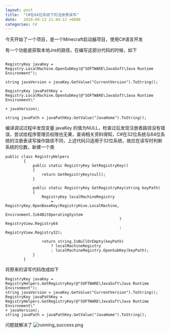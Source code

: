```yaml
---
layout: post
title:  "C#在64位系统下的注册表读写"
date:   2018-09-13 21:44:12 +0800
categories: C#
---
```


今天开始了一个项目，是一个Minecraft启动器项目，使用C#语言开发

有一个功能是获取本地Jre的路径，在编写这部分代码的时候，如下

```

RegistryKey javaKey = Registry.LocalMachine.OpenSubKey(@"SOFTWARE\JavaSoft\Java Runtime Environment");

string javaVersion = javaKey.GetValue("CurrentVersion").ToString();

RegistryKey javaPathKey = Registry.LocalMachine.OpenSubKey(@"SOFTWARE\JavaSoft\Java Runtime Environment\"

+ javaVersion);

string javaPath = javaPathKey.GetValue("JavaHome").ToString();

```
编译调试过程中发现变量 javaKey 的值为NULL，检查过后发现注册表路径没有错误，尝试给程序管理员权限也无果，查询相关资料得知，C#在32位系统与64位系统的注册表读写操作路径不同，上述代码只适用于32位系统，故应在读写时判断系统的位数，新建一个类
```
public class RegistryHelpers
        {
            public static RegistryKey GetRegistryKey()
            {
                return GetRegistryKey(null);
            }

            public static RegistryKey GetRegistryKey(string keyPath)
            {
                RegistryKey localMachineRegistry
                    = RegistryKey.OpenBaseKey(RegistryHive.LocalMachine,
                                              Environment.Is64BitOperatingSystem
                                                  ? RegistryView.Registry64
                                                  : RegistryView.Registry32);

                return string.IsNullOrEmpty(keyPath)
                    ? localMachineRegistry
                    : localMachineRegistry.OpenSubKey(keyPath);
            }
        }
```
将原来的读写代码改成如下
```
RegistryKey javaKey = RegistryHelpers.GetRegistryKey(@"SOFTWARE\JavaSoft\Java Runtime Environment");
string javaVersion = javaKey.GetValue("CurrentVersion").ToString();
RegistryKey javaPathKey = RegistryHelpers.GetRegistryKey(@"SOFTWARE\JavaSoft\Java Runtime Environment\"
+ javaVersion);
string javaPath = javaPathKey.GetValue("JavaHome").ToString();
```
问题就解决了
![running_success.png](https://upload-images.jianshu.io/upload_images/6539448-e3f9e39fd92f829f.png?imageMogr2/auto-orient/strip%7CimageView2/2/w/1240)